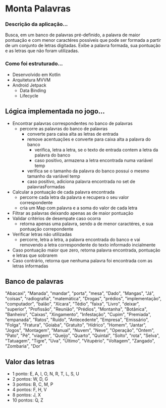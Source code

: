# Monta Palavras

### Descrição da aplicação...
Busca, em um banco de palavras pré-definido, a palavra de maior pontuação e com menor caractéres possíveis que pode ser formada a partir de um conjunto de letras digitadas. Exibe a palavra formada, sua pontuação e as letras que não foram utilizadas.

### Como foi estruturado...
- Desenvolvido em Kotlin
- Arquitetura MVVM 
- Android Jetpack
   - Data Binding
   - Lifecycle

## Lógica implementada no jogo...
- Encontrar palavras correspondentes no banco de palavras
  - percorre as palavras do banco de palavras
    - converte para caixa alta as letras de entrada
    - remove acentuações e converte para caixa alta a palavra do banco
      - verifica, letra a letra, se o texto de entrada contem a letra da palavra do banco
      - caso positivo, armazena a letra encontrada numa variável temp
    - verifica se o tamanho da palavra do banco possui o mesmo tamanho da variável temp
    - caso positivo, adiciona palavra encontrada no set de palavrasFormadas
- Calcular a pontuação de cada palavra encontrada
  - percorre cada letra da palavra e recupera o seu valor correspondente
  - cria um Map com palavra e a soma do valor de cada letra
- Filtrar as palavras deixando apenas as de maior pontuação
- Validar critérios de desempate caso ocorra
  - retorna apenas uma palavra, sendo a de menor caractéres, e sua pontuação correpondente
- Verificar letras não utilizadas
  - percorre, letra a letra, a palavra encontrada do banco e vai removendo a letra correspondente do texto informado incialmente
- Caso pontuação maior que zero, retorna palavra encontrada, pontuação e letras que sobrarem
- Caso contrário, retorna que nenhuma palavra foi encontrada com as letras informadas

## Banco de palavras
"Abacaxi", "Manada", "mandar", "porta", "mesa", "Dado", "Mangas", "Já", "coisas", "radiografia",
"matemática", "Drogas", "prédios", "implementação", "computador", "balão", "Xícara", "Tédio",
"faixa", "Livro", "deixar", "superior", "Profissão", "Reunião", "Prédios", "Montanha", "Botânica",
"Banheiro", "Caixas", "Xingamento", "Infestação", "Cupim", "Premiada", "empanada", "Ratos",
"Ruído", "Antecedente", "Empresa", "Emissário", "Folga", "Fratura", "Goiaba", "Gratuito",
"Hídrico", "Homem", "Jantar", "Jogos", "Montagem", "Manual", "Nuvem", "Neve", "Operação",
"Ontem", "Pato", "Pé", "viagem", "Queijo", "Quarto", "Quintal", "Solto", "rota", "Selva",
"Tatuagem", "Tigre", "Uva", "Último", "Vitupério", "Voltagem", "Zangado", "Zombaria", "Dor"

## Valor das letras 
- 1 ponto: E, A, I, O, N, R, T, L, S, U
- 2 pontos: W, D, G
- 3 pontos: B, C, M, P
- 4 pontos: F, H, V
- 8 pontos: J, X
- 10 pontos: Q, Z
